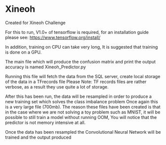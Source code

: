 # Xineoh
Created for Xineoh Challenge

For this to run, V1.0+ of tensorflow is required, for an installation guide please see: https://www.tensorflow.org/install/

In addition, training on CPU can take very long, It is suggested that training is done on a GPU.

The main file which will produce the confusion matrix and print the output accuracy is named Xineoh_Predictor.py

Running this file will fetch the data from the SQL server, create local storage of the data in a TFrecords file
Please Note: TF records files are rather verbose, as a result they use quite a lot of storage.

After this has been run, the data will be resampled in order to produce a new training set which solves the class imbalance problem
Once again this is a very large file (700mb). The reason these files have been created is that in the case where we are not solving a toy problem such as MNIST, it will be possible to still train a model without running OOM, You will notice that the predictor is not memory intensive at all.

Once the data has been resampled the Convolutional Neural Network will be trained and the output produced
